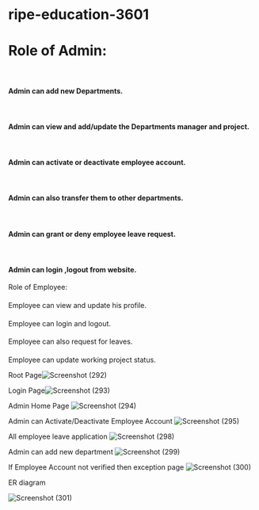 # ripe-education-3601

<h1>Role of Admin:</h1> <br>
<h4>Admin can add new Departments.</h4><br>
<h4>Admin can view and add/update the Departments manager and project.</h4><br> 
<h4>Admin can activate or deactivate employee account.</h4><br> 
<h4>Admin can also transfer them to other departments.</h4><br>
<h4>Admin can grant or deny employee leave request.</h4><br>
<h4>Admin can login ,logout from website.</h4>

Role of Employee: <br>
<h4></h4> Employee can view and update his profile. <br>
<h4></h4>Employee can login and logout. <br>
<h4></h4>Employee can also request for leaves. <br>
<h4></h4>Employee can update working project status. <br>

Root Page![Screenshot (292)](https://user-images.githubusercontent.com/69399810/213988671-72125f80-f238-41c8-8b73-7f176a9ad615.png)

Login Page![Screenshot (293)](https://user-images.githubusercontent.com/69399810/213988748-3c250245-300c-4011-9e22-18f8cbec701a.png)

Admin Home Page ![Screenshot (294)](https://user-images.githubusercontent.com/69399810/213988932-a6cbef9c-a678-470b-9423-9e04c7c55c06.png)

Admin can Activate/Deactivate Employee Account ![Screenshot (295)](https://user-images.githubusercontent.com/69399810/213989007-cd42cdd9-bcd9-495d-bc57-74289f70e83f.png)

All employee leave application
![Screenshot (298)](https://user-images.githubusercontent.com/69399810/213989151-cb84dfc8-c81f-4415-80d7-b93846c1c8f8.png)

Admin can add new department 
![Screenshot (299)](https://user-images.githubusercontent.com/69399810/213989217-e8f4901a-94d4-43bd-9541-3db885c6184e.png)

If Employee Account not verified then exception page 
![Screenshot (300)](https://user-images.githubusercontent.com/69399810/213989295-ec349b88-c846-41e3-a172-da8a497ed302.png)

ER diagram 



![Screenshot (301)](https://user-images.githubusercontent.com/69399810/214001738-aa369761-c36f-425b-ad5e-46808de64b4e.png)
